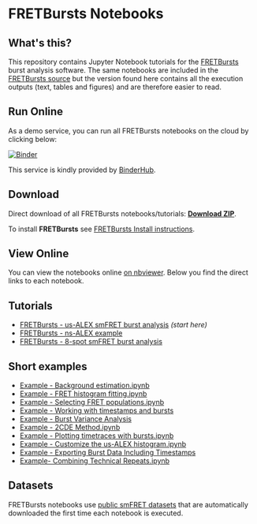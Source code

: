 FRETBursts Notebooks
====================

What's this?
------------

This repository contains Jupyter Notebook tutorials for the
[FRETBursts](http://opensmfs.github.io/FRETBursts/) burst analysis software.
The same notebooks are included in the
[FRETBursts source](https://github.com/OpenSMFS/FRETBursts/tree/master/notebooks)
but the version found here contains all the execution outputs (text, tables and figures)
and are therefore easier to read.

Run Online
----------

As a demo service, you can run all FRETBursts notebooks on the cloud by clicking below:

[![Binder](https://mybinder.org/badge.svg)](https://mybinder.org/v2/gh/OpenSMFS/FRETBursts_notebooks/master)

This service is kindly provided by [BinderHub](https://mybinder.org/).

Download
--------

Direct download of all FRETBursts notebooks/tutorials: [**Download ZIP**](https://github.com/OpenSMFS/FRETBursts_notebooks/archive/master.zip).

To install **FRETBursts** see [FRETBursts Install instructions](http://fretbursts.readthedocs.org/en/latest/getting_started.html).


View Online
-----------

You can view the notebooks online [on nbviewer](http://nbviewer.jupyter.org/github/tritemio/FRETBursts_notebooks/tree/master/notebooks/). Below you find the direct links to each notebook.

Tutorials
---------

* [FRETBursts - us-ALEX smFRET burst analysis](http://nbviewer.jupyter.org/github/OpenSMFS/FRETBursts_notebooks/blob/master/notebooks/FRETBursts%20-%20us-ALEX%20smFRET%20burst%20analysis.ipynb) *(start here)*
* [FRETBursts - ns-ALEX example](http://nbviewer.jupyter.org/github/OpenSMFS/FRETBursts_notebooks/blob/master/notebooks/FRETBursts%20-%20ns-ALEX%20example.ipynb)
* [FRETBursts - 8-spot smFRET burst analysis](http://nbviewer.jupyter.org/github/OpenSMFS/FRETBursts_notebooks/blob/master/notebooks/FRETBursts%20-%208-spot%20smFRET%20burst%20analysis.ipynb)

Short examples
--------------

* [Example - Background estimation.ipynb](http://nbviewer.jupyter.org/github/OpenSMFS/FRETBursts_notebooks/blob/master/notebooks/Example%20-%20Background%20estimation.ipynb)
* [Example - FRET histogram fitting.ipynb](http://nbviewer.jupyter.org/github/OpenSMFS/FRETBursts_notebooks/blob/master/notebooks/Example%20-%20FRET%20histogram%20fitting.ipynb)
* [Example - Selecting FRET populations.ipynb](http://nbviewer.jupyter.org/github/OpenSMFS/FRETBursts_notebooks/blob/master/notebooks/Example%20-%20Selecting%20FRET%20populations.ipynb)
* [Example - Working with timestamps and bursts](http://nbviewer.jupyter.org/github/OpenSMFS/FRETBursts_notebooks/blob/master/notebooks/Example%20-%20Working%20with%20timestamps%20and%20bursts.ipynb)
* [Example - Burst Variance Analysis](http://nbviewer.jupyter.org/github/OpenSMFS/FRETBursts_notebooks/blob/master/notebooks/Example%20-%20Burst%20Variance%20Analysis.ipynb)
* [Example - 2CDE Method.ipynb](http://nbviewer.jupyter.org/github/OpenSMFS/FRETBursts_notebooks/blob/master/notebooks/Example%20-%202CDE%20Method.ipynb)
* [Example - Plotting timetraces with bursts.ipynb](http://nbviewer.jupyter.org/github/OpenSMFS/FRETBursts_notebooks/blob/master/notebooks/Example%20-%20Plotting%20timetraces%20with%20bursts.ipynb)
* [Example - Customize the us-ALEX histogram.ipynb](http://nbviewer.jupyter.org/github/OpenSMFS/FRETBursts_notebooks/blob/master/notebooks/Example%20-%20Customize%20the%20us-ALEX%20histogram.ipynb)
* [Example - Exporting Burst Data Including Timestamps](http://nbviewer.jupyter.org/github/OpenSMFS/FRETBursts_notebooks/blob/master/notebooks/Example%20-%20Exporting%20Burst%20Data%20Including%20Timestamps.ipynb)
* [Example- Combining Technical Repeats.ipynb](http://nbviewer.jupyter.org/github/OpenSMFS/FRETBursts_notebooks/blob/master/notebooks/Example-%20Combining%20Technical%20Repeats.ipynb)


Datasets
--------

FRETBursts notebooks use [public smFRET datasets](https://dx.doi.org/10.6084/m9.figshare.1456362) 
that are automatically downloaded the first time each notebook is executed.
